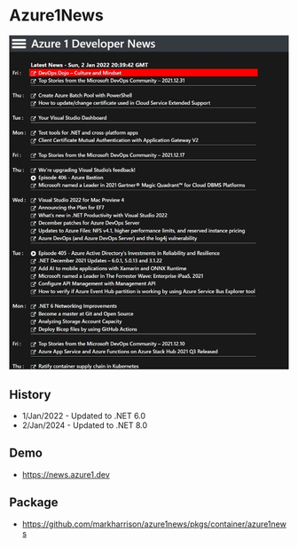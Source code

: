 # Azure1News

![](docs/imgAzure1News.jpg)

## History

- 1/Jan/2022 - Updated to .NET 6.0 
- 2/Jan/2024 - Updated to .NET 8.0

## Demo

- <https://news.azure1.dev>

## Package 

- <https://github.com/markharrison/azure1news/pkgs/container/azure1news>
